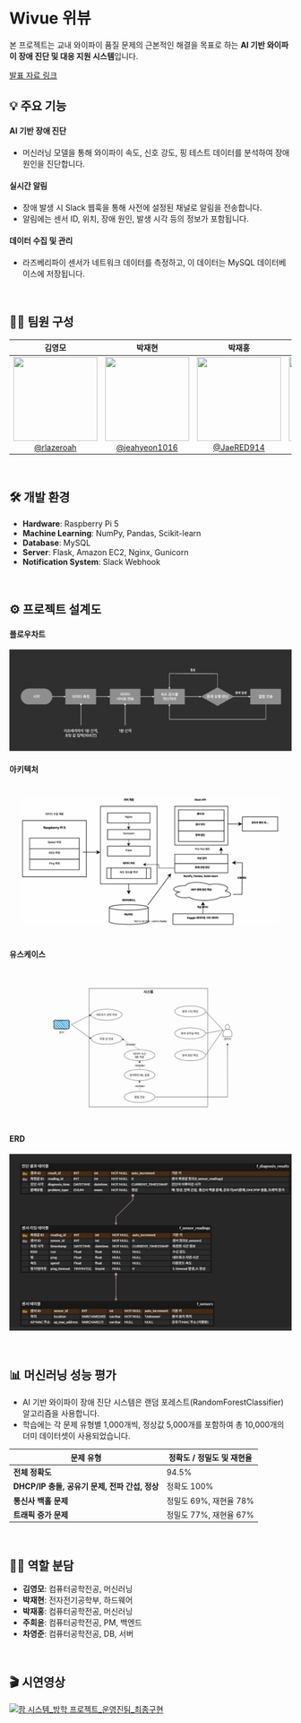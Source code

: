 # Wivue 위뷰
본 프로젝트는 교내 와이파이 품질 문제의 근본적인 해결을 목표로 하는 **AI 기반 와이파이 장애 진단 및 대응 지원 시스템**입니다. 

[발표 자료 링크](https://www.figma.com/proto/tArarlOxbjTUDeoSflWEu9/Union-%EB%B0%A9%ED%95%99-%ED%94%84%EB%A1%9C%EC%A0%9D%ED%8A%B8?node-id=661-783&t=93ZImVVQMSQedC45-1&scaling=min-zoom&content-scaling=fixed&page-id=602%3A6&starting-point-node-id=661%3A783) 
<br>
  
## 💡 주요 기능
#### AI 기반 장애 진단
- 머신러닝 모델을 통해 와이파이 속도, 신호 강도, 핑 테스트 데이터를 분석하여 장애 원인을 진단합니다.
#### 실시간 알림
- 장애 발생 시 Slack 웹훅을 통해 사전에 설정된 채널로 알림을 전송합니다.
- 알림에는 센서 ID, 위치, 장애 원인, 발생 시각 등의 정보가 포함됩니다.
#### 데이터 수집 및 관리
- 라즈베리파이 센서가 네트워크 데이터를 측정하고, 이 데이터는 MySQL 데이터베이스에 저장됩니다.
<br>

## 🧑‍💻 팀원 구성
<div align="center">

|                                                                 **김영모**                                                                  |                                                                 **박재현**                                                                  |                                                               **박재홍**                                                                |                                                                **주희윤**                                                                 |                                                                **차영준**                                                                |
| :-----------------------------------------------------------------------------------------------------------------------------------------: | :-----------------------------------------------------------------------------------------------------------------------------------------: | :-------------------------------------------------------------------------------------------------------------------------------------: | :---------------------------------------------------------------------------------------------------------------------------------------: | :--------------------------------------------------------------------------------------------------------------------------------------: |
| [<img src="https://avatars.githubusercontent.com/u/204974657?v=4" height=150 width=150> <br/> @rlazeroah](https://github.com/rlazeroah) | [<img src="https://avatars.githubusercontent.com/u/155762570?v=4" height=150 width=150> <br/> @jeahyeon1016](https://github.com/jeahyeon1016) | [<img src="https://avatars.githubusercontent.com/u/204640229?v=4" height=150 width=150> <br/> @JaeRED914](https://github.com/JaeRED914) | [<img src="https://avatars.githubusercontent.com/u/139067399?v=4" height=150 width=150> <br/> @gmldbs3104](https://github.com/gmldbs3104) | [<img src="" height=150 width=150> <br/> @](https://github.com/) |

</div>

<br>

## 🛠️ 개발 환경
- **Hardware**: Raspberry Pi 5 
- **Machine Learning**: NumPy, Pandas, Scikit-learn 
- **Database**: MySQL 
- **Server**: Flask, Amazon EC2, Nginx, Gunicorn 
- **Notification System**: Slack Webhook 
<br>

## ⚙️ 프로젝트 설계도
#### 플로우차트
![플로우차트](pictures/플로우차트.png)

#### 아키텍처
![아키텍처](pictures/아키텍처.png)

#### 유스케이스
![유스케이스](pictures/유스케이스.png)

#### ERD
![ERD](pictures/이알디.png)

<br>

## 📊 머신러닝 성능 평가
- AI 기반 와이파이 장애 진단 시스템은 랜덤 포레스트(RandomForestClassifier) 알고리즘을 사용합니다.
- 학습에는 각 문제 유형별 1,000개씩, 정상값 5,000개를 포함하여 총 10,000개의 더미 데이터셋이 사용되었습니다.
  
| 문제 유형 | 정확도 / 정밀도 및 재현율 |
|-----------|---------------------------|
| **전체 정확도** | 94.5% |
| **DHCP/IP 충돌, 공유기 문제, 전파 간섭, 정상** | 정확도 100% |
| **통신사 백홀 문제** | 정밀도 69%, 재현율 78% |
| **트래픽 증가 문제** | 정밀도 77%, 재현율 67% |
<br>

## 🧑‍💻 역할 분담
- **김영모**: 컴퓨터공학전공, 머신러닝
- **박재현**: 전자전기공학부, 하드웨어
- **박재홍**: 컴퓨터공학전공, 머신러닝
- **주희윤**: 컴퓨터공학전공, PM, 백엔드
- **차영준**: 컴퓨터공학전공, DB, 서버
<br>

## 🎬 시연영상
[![팜 시스템_방학 프로젝트_운영진팀_최종구현](https://img.youtube.com/vi/8BXFbRDyLbA/hqdefault.jpg)](https://www.youtube.com/watch?v=8BXFbRDyLbA&feature=youtu.be)
